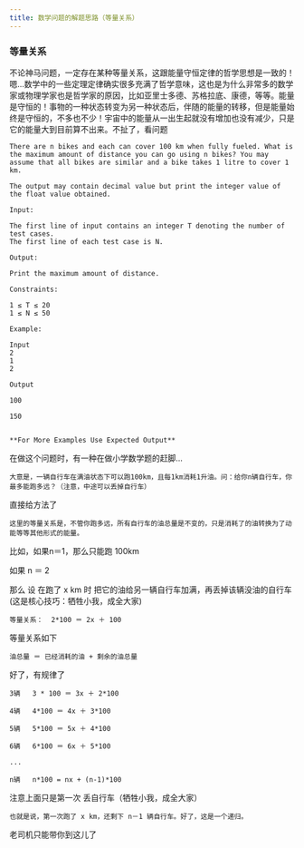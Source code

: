 ```yaml
---
title: 数学问题的解题思路（等量关系） 
---
```


### 等量关系
不论神马问题，一定存在某种等量关系，这跟能量守恒定律的哲学思想是一致的！嗯...数学中的一些定理定律确实很多充满了哲学意味，这也是为什么非常多的数学家或物理学家也是哲学家的原因，比如亚里士多德、苏格拉底、康德，等等。能量是守恒的！事物的一种状态转变为另一种状态后，伴随的能量的转移，但是能量始终是守恒的，不多也不少！宇宙中的能量从一出生起就没有增加也没有减少，只是它的能量大到目前算不出来。不扯了，看问题

```
There are n bikes and each can cover 100 km when fully fueled. What is the maximum amount of distance you can go using n bikes? You may assume that all bikes are similar and a bike takes 1 litre to cover 1 km.

The output may contain decimal value but print the integer value of the float value obtained.

Input:

The first line of input contains an integer T denoting the number of test cases.
The first line of each test case is N.

Output:

Print the maximum amount of distance. 

Constraints:

1 ≤ T ≤ 20
1 ≤ N ≤ 50

Example:

Input
2
1
2

Output

100

150
 

**For More Examples Use Expected Output**
```

在做这个问题时，有一种在做小学数学题的赶脚...


```
大意是，一辆自行车在满油状态下可以跑100km，且每1km消耗1升油。问：给你n辆自行车，你最多能跑多远？（注意，中途可以丢掉自行车）
```
直接给方法了

    这里的等量关系是，不管你跑多远，所有自行车的油总量是不变的，只是消耗了的油转换为了动能等等其他形式的能量。

比如，如果n＝1，那么只能跑 100km

如果 n ＝ 2

那么 设 在跑了 x km 时 把它的油给另一辆自行车加满，再丢掉该辆没油的自行车
(这是核心技巧：牺牲小我，成全大家)

```
等量关系：  2*100 ＝ 2x ＋ 100     
```
等量关系如下


    油总量 ＝ 已经消耗的油 + 剩余的油总量


好了，有规律了

    3辆   3 * 100 ＝ 3x ＋ 2*100 
    
    4辆   4*100 ＝ 4x ＋ 3*100 

    5辆   5*100 ＝ 5x ＋ 4*100 

    6辆   6*100 ＝ 6x ＋ 5*100 

	...
	
	n辆   n*100 = nx + (n-1)*100 

注意上面只是第一次 丢自行车（牺牲小我，成全大家）

    也就是说，第一次跑了 x km，还剩下 n－1 辆自行车。好了，这是一个递归。

老司机只能带你到这儿了



